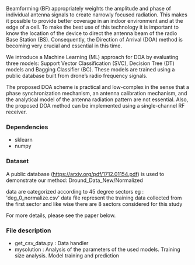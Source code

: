 Beamforming (BF) appropriately weights the amplitude and phase of individual antenna signals to create narrowly focused radiation. This makes it possible to provide better coverage in an indoor environment and at the edge of a cell. To make the best use of this technology it is important to know the location of the device to direct the antenna beam of the radio Base Station (BS). Consequently, the Direction of Arrival (DOA) method is becoming very crucial and essential in this time.

We introduce a Machine Learning (ML) approach for DOA by evaluating three models: Support Vector Classification (SVC), Decision Tree (DT) models and Bagging Classifier (BC). These models are trained using a public database built from drone’s radio frequency signals.

The proposed DOA scheme is practical and low-complex in the sense that a phase synchronization mechanism, an antenna calibration mechanism, and the analytical model of the antenna radiation pattern are not essential. Also, the proposed DOA method can be implemented using a single-channel RF receiver.

### Dependencies

- sklearn
- numpy

### Dataset

A public database (https://arxiv.org/pdf/1712.01154.pdf) is used to demonstrate our method:
Dround_Data_New/Normalized

data are categorized according to 45 degree sectors
eg : 'deg_0_normalize.csv' data file represent the training data collected from the first sector and like wise there are 8 sectors considered for this study

For more details, please see the paper below.

### File description 

- get_csv_data.py : Data handler
- mysolution : Analysis of the parameters of the used models. Training size analysis. Model training and prediction
